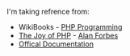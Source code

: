 I'm taking refrence from:
- WikiBooks - [PHP Programming](https://en.wikibooks.org/wiki/PHP_Programming)
- [The Joy of PHP](http://www.joyofphp.com/) - [Alan Forbes](https://datenpdf.com/viewer/web/viewer.html?file=https%3A%2F%2Fdatenpdf.com%2FdownloadFile%2Fthe-joy-of-php-alan-forbes-html-element-php_pdf%3Fpreview%3D1#%5B%7B%22num%22%3A38%2C%22gen%22%3A0%7D%2C%7B%22name%22%3A%22XYZ%22%7D%2C36%2C807%2Cnull%5D)
- [Offical Documentation](http://php.net/docs.php)
